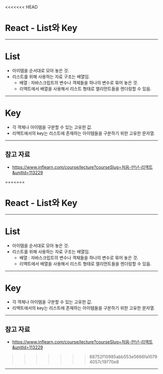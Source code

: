 <<<<<<< HEAD
# React - List와 Key

------

# List

- 아이템을 순서대로 모아 놓은 것.
- 리스트를 위해 사용하는 자료 구조는 배열임.
  - 배열 : 자바스크립트의 변수나 객체들을 하나의 변수로 묶어 놓은 것.
  - 리액트에서 배열을 사용해서 리스트 형태로 엘리먼트들을 렌더링할 수 있음.

------

# Key

- 각 객체나 아이템을 구분할 수 있는 고유한 값.
- 리액트에서의 key는 리스트에 존재하는 아이템들을 구분하기 위한 고유한 문자열.

------

## 참고 자료

- https://www.inflearn.com/course/lecture?courseSlug=처음-만난-리액트&unitId=113229

=======
# React - List와 Key

------

# List

- 아이템을 순서대로 모아 놓은 것.
- 리스트를 위해 사용하는 자료 구조는 배열임.
  - 배열 : 자바스크립트의 변수나 객체들을 하나의 변수로 묶어 놓은 것.
  - 리액트에서 배열을 사용해서 리스트 형태로 엘리먼트들을 렌더링할 수 있음.

------

# Key

- 각 객체나 아이템을 구분할 수 있는 고유한 값.
- 리액트에서의 key는 리스트에 존재하는 아이템들을 구분하기 위한 고유한 문자열.

------

## 참고 자료

- https://www.inflearn.com/course/lecture?courseSlug=처음-만난-리액트&unitId=113229

>>>>>>> 88752f10985abb553e5666fa10794057c19770e8
------
